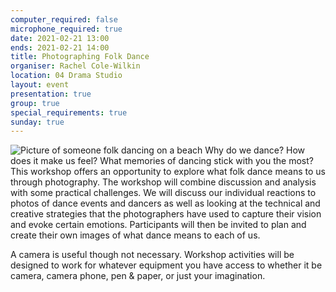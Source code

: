 ```yaml
---
computer_required: false
microphone_required: true
date: 2021-02-21 13:00
ends: 2021-02-21 14:00
title: Photographing Folk Dance
organiser: Rachel Cole-Wilkin
location: 04 Drama Studio
layout: event
presentation: true
group: true
special_requirements: true
sunday: true
---
```

![Picture of someone folk dancing on a beach]({{site.baseurl}}/assets/event_photo.jpg)
Why do we dance? How does it make us feel? What memories of dancing stick with you the most? This workshop offers an opportunity to explore what folk dance means to us through photography. The workshop will combine discussion and analysis with some practical challenges. We will discuss our individual reactions to photos of dance events and dancers as well as looking at the technical and creative strategies that the photographers have used to capture their vision and evoke certain emotions. Participants will then be invited to plan and create their own images of what dance means to each of us.

A camera is useful though not necessary. Workshop activities will be designed to work for whatever equipment you have access to whether it be camera, camera phone, pen & paper, or just your imagination.


